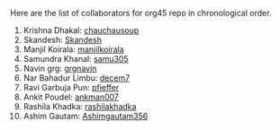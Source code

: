 Here are the list of collaborators for org45 repo in chronological order.

1. Krishna Dhakal: [chauchausoup](https://github.com/chauchausoup)
2. Skandesh: [Skandesh](https://github.com/Skandesh)
3. Manjil Koirala: [manjilkoirala](https://github.com/manjilkoirala)
4. Samundra Khanal: [samu305](https://github.com/samu304)
5. Navin grg: [grgnavin](https://github.com/Grgnavin)
6. Nar Bahadur Limbu: [decem7](https://github.com/decem7)
7. Ravi Garbuja Pun: [pfieffer](https://github.com/pfieffer)
8. Ankit Poudel: [ankman007](https://github.com/ankman007)
9. Rashila Khadka: [rashilakhadka](https://github.com/rashilakhadka)
10. Ashim Gautam: [Ashimgautam356](https://github.com/Ashimgautam356)
